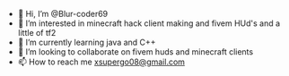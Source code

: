 - 👋 Hi, I’m @Blur-coder69
- 👀 I’m interested in minecraft hack client making and fivem HUd's and a little of tf2
- 🌱 I’m currently learning java and C++
- 💞️ I’m looking to collaborate on fivem huds and minecraft clients
- 📫 How to reach me xsupergo08@gmail.com

<!---
✨ Blur-coder69/Blur-coder69 ✨
--->
